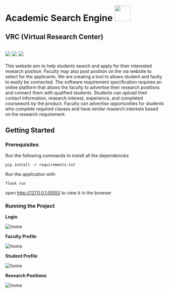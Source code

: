 # Academic Search Engine    <img src="./documents/logo.png" width="50">

## VRC (Virtual Research Center)
![](https://img.shields.io/badge/python-3.9.7-red.svg) ![](https://img.shields.io/badge/flask-2.0.1-red.svg)  ![](https://img.shields.io/badge/sqlalchemy-2.5.1-yellow.svg) <br>
--------

This website aim to help students search and apply for their interested research position. Faculty may also post position on the via website to select for the applicants. We are creating a tool to allows student and faulty to easily be connected. The software requirement specification requires an online platform that allows the faculty to advertise their research positions and connect them with qualified students.
Students can upload their contact information, research interest, experience, and completed coursework by the product. Faculty can advertise opportunities for students who complete required classes and have similar research interests based on the research requirement.


## Getting Started 

### Prerequisites
Run the following commands to install all the dependencies 
```
pip install -r requirements.txt
```
Run the application with 
```
flask run 
```
open http://127.0.0.1:5000/ to view it in the browser 
### Running the Project 

**Login**

![home](./documents/login.png)

**Faculty Profile**

![home](./documents/faculty_page.png)


**Student Profile**

![home](./documents/student_page.png)

**Research Positions**

![home](./documents/research_position.png)


